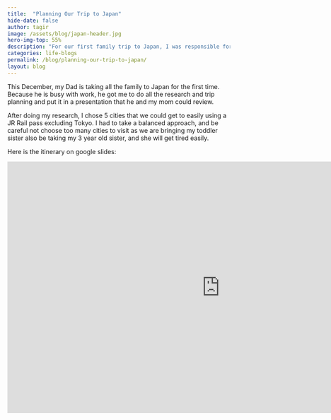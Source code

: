 ```yaml
---
title:  "Planning Our Trip to Japan"
hide-date: false
author: tagir
image: /assets/blog/japan-header.jpg
hero-img-top: 55%
description: "For our first family trip to Japan, I was responsible for planning our 2 week trip."
categories: life-blogs
permalink: /blog/planning-our-trip-to-japan/
layout: blog
---
```

This December, my Dad is taking all the family to Japan for the first time. Because he is busy with work, he got me to do all the research
and trip planning and put it in a presentation that he and my mom could review.

After doing my research, I chose 5 cities that we could get to easily using a JR Rail pass excluding Tokyo. I had to take a balanced approach, and be careful not choose too many cities to visit as we are bringing my toddler sister
also be taking my 3 year old sister, and she will get tired easily.

Here is the itinerary on google slides:

<center>
<iframe src="https://docs.google.com/presentation/d/e/2PACX-1vTP8MJzk51P_L9LbpxCrrrdJvhvLlHc8HPtxSxotb-5Npc15o8XUewpVOxyCgK4dJBp9q2fpb-ZkOv0/embed?start=false&loop=false&delayms=3000" frameborder="0" width="960" height="569" allowfullscreen="true" mozallowfullscreen="true" webkitallowfullscreen="true"></iframe>
</center>
